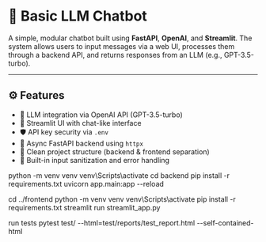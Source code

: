 # 🤖 Basic LLM Chatbot

A simple, modular chatbot built using **FastAPI**, **OpenAI**, and **Streamlit**. The system allows users to input messages via a web UI, processes them through a backend API, and returns responses from an LLM (e.g., GPT-3.5-turbo).

---

## ⚙️ Features

- 🔌 LLM integration via OpenAI API (GPT-3.5-turbo)
- 🧠 Streamlit UI with chat-like interface
- 🛡️ API key security via `.env`
- 🧾 Async FastAPI backend using `httpx`
- 🚀 Clean project structure (backend & frontend separation)
- 🎯 Built-in input sanitization and error handling

python -m venv venv
venv\Scripts\activate
cd backend
pip install -r requirements.txt
uvicorn app.main:app --reload

cd ../frontend
python -m venv venv
venv\Scripts\activate
pip install -r requirements.txt
streamlit run streamlit_app.py

run tests
pytest test/ --html=test/reports/test_report.html --self-contained-html
